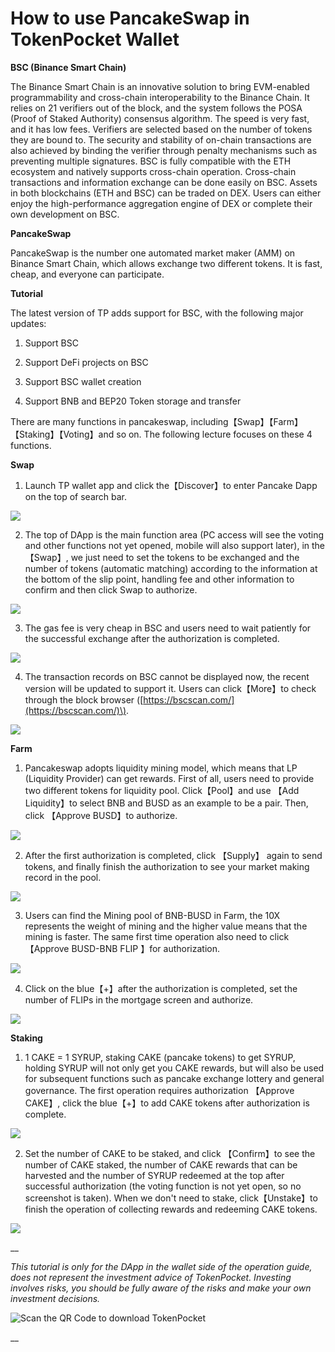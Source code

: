 # How to use PancakeSwap in TokenPocket Wallet

**BSC \(Binance Smart Chain\)** 

The Binance Smart Chain is an innovative solution to bring EVM-enabled programmability and cross-chain interoperability to the Binance Chain. It relies on 21 verifiers out of the block, and the system follows the POSA \(Proof of Staked Authority\) consensus algorithm. The speed is very fast, and it has low fees. Verifiers are selected based on the number of tokens they are bound to. The security and stability of on-chain transactions are also achieved by binding the verifier through penalty mechanisms such as preventing multiple signatures. BSC is fully compatible with the ETH ecosystem and natively supports cross-chain operation. Cross-chain transactions and information exchange can be done easily on BSC. Assets in both blockchains \(ETH and BSC\) can be traded on DEX. Users can either enjoy the high-performance aggregation engine of DEX or complete their own development on BSC.

**PancakeSwap** 

PancakeSwap is the number one automated market maker \(AMM\) on Binance Smart Chain, which allows exchange two different tokens. It is fast, cheap, and everyone can participate.

**Tutorial** 

The latest version of TP adds support for BSC, with the following major updates: 

1. Support BSC 

2. Support DeFi projects on BSC 

3. Support BSC wallet creation 

4. Support BNB and BEP20 Token storage and transfer 

There are many functions in pancakeswap, including【Swap】【Farm】【Staking】【Voting】and so on. The following lecture focuses on these 4 functions.



**Swap**

1. Launch TP wallet app and click the【Discover】to enter Pancake Dapp on the top of search bar.

![](https://tp-statics.tokenpocket.pro/token/tokenpocket-1618901837402.png)



2. The top of DApp is the main function area \(PC access will see the voting and other functions not yet opened, mobile will also support later\), in the 【Swap】, we just need to set the tokens to be exchanged and the number of tokens \(automatic matching\) according to the information at the bottom of the slip point, handling fee and other information to confirm and then click Swap to authorize.

![](https://tp-statics.tokenpocket.pro/token/tokenpocket-1618901944997.png)



3. The gas fee is very cheap in BSC and users need to wait patiently for the successful exchange after the authorization is completed.

![](https://tp-statics.tokenpocket.pro/token/tokenpocket-1618902188627.png)



4. The transaction records on BSC cannot be displayed now, the recent version will be updated to support it. Users can click【More】to check through the block browser \([https://bscscan.com/](https://bscscan.com/)\).

![](https://tp-statics.tokenpocket.pro/token/tokenpocket-1618902264918.png)



**Farm** 

1. Pancakeswap adopts liquidity mining model, which means that LP \(Liquidity Provider\) can get rewards. First of all, users need to provide two different tokens for liquidity pool. Click【Pool】and use 【Add Liquidity】to select BNB and BUSD as an example to be a pair. Then, click 【Approve BUSD】to authorize.

![](https://tp-statics.tokenpocket.pro/token/tokenpocket-1619159065171.png)



2. After the first authorization is completed, click 【Supply】 again to send tokens, and finally finish the authorization to see your market making record in the pool.

![](https://tp-statics.tokenpocket.pro/token/tokenpocket-1619159107572.png)



3. Users can find the Mining pool of BNB-BUSD in Farm, the 10X represents the weight of mining and the higher value means that the mining is faster. The same first time operation also need to click 【Approve BUSD-BNB FLIP 】for authorization.

![](https://tp-statics.tokenpocket.pro/token/tokenpocket-1619159149641.png)



4. Click on the blue【+】after the authorization is completed, set the number of FLIPs in the mortgage screen and authorize.

![](https://tp-statics.tokenpocket.pro/token/tokenpocket-1619159196968.png)



**Staking** 

1. 1 CAKE = 1 SYRUP, staking CAKE \(pancake tokens\) to get SYRUP, holding SYRUP will not only get you CAKE rewards, but will also be used for subsequent functions such as pancake exchange lottery and general governance. The first operation requires authorization 【Approve CAKE】, click the blue【+】to add CAKE tokens after authorization is complete.

![](https://tp-statics.tokenpocket.pro/token/tokenpocket-1619159265048.png)



2. Set the number of CAKE to be staked, and click 【Confirm】to see the number of CAKE staked, the number of CAKE rewards that can be harvested and the number of SYRUP redeemed at the top after successful authorization \(the voting function is not yet open, so no screenshot is taken\). When we don't need to stake, click【Unstake】to finish the operation of collecting rewards and redeeming CAKE tokens.

![](https://tp-statics.tokenpocket.pro/token/tokenpocket-1619159312545.png)

\_\_

_This tutorial is only for the DApp in the wallet side of the operation guide, does not represent the investment advice of TokenPocket. Investing involves risks, you should be fully aware of the risks and make your own investment decisions._

![Scan the QR Code to download TokenPocket](https://tp-statics.tokenpocket.pro/dapp/tokenpocket-1615532554741.jpg)

\_\_



